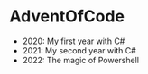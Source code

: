 # AdventOfCode
- 2020: My first year with C#
- 2021: My second year with C#
- 2022: The magic of Powershell
